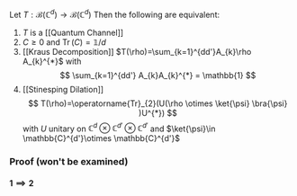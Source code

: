 Let $T:\mathcal{B}(\mathbb{C}^{d})\to \mathcal{B}(\mathbb{C}^{d})$
Then the following are equivalent:
1. $T$ is a [[Quantum Channel]]
2. $C\geq 0$ and $\operatorname{Tr}(C)=\mathbb{1} /d$
3. [[Kraus Decomposition]] $T(\rho)=\sum_{k=1}^{dd'}A_{k}\rho A_{k}^{*}$
   with 
$$
\sum_{k=1}^{dd'} A_{k}A_{k}^{*} = \mathbb{1}
$$
4. [[Stinesping Dilation]]
$$
T(\rho)=\operatorname{Tr}_{2}(U(\rho \otimes \ket{\psi} \bra{\psi} )U^{*}) 
$$
with $U$ unitary on $\mathbb{C}^{d}\otimes \mathbb{C}^{d'}\otimes \mathbb{C}^{d'}$
and $\ket{\psi}\in \mathbb{C}^{d'}\otimes \mathbb{C}^{d'}$
### Proof (won't be examined)
#### $1\implies 2$

